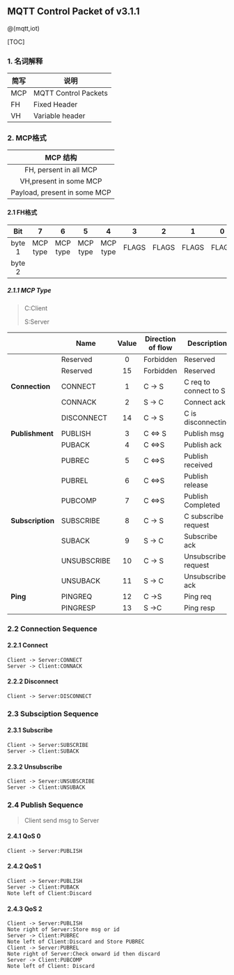 

## MQTT Control Packet of v3.1.1

@(mqtt,iot)

[TOC]

### 1. 名词解释

| 简写 | 说明                 |
| ---- | -------------------- |
| MCP  | MQTT Control Packets |
| FH   | Fixed Header         |
| VH   | Variable header      |



### 2. MCP格式

|  MCP 结构 |
| :----: |
| FH, persent in all MCP|
| VH,present in some MCP|
|Payload, present in some MCP|

#### 2.1 FH格式

|  Bit   |    7     |    6     |    5     |    4     |   3   |   2   |   1   |   0   |
| :----: | :------: | :------: | :------: | :------: | :---: | :---: | :---: | :---: |
| byte 1 | MCP type | MCP type | MCP type | MCP type | FLAGS | FLAGS | FLAGS | FLAGS |
| byte 2 |          |          |          |          |       |       |       |       |

##### 2.1.1 MCP Type

> C:Client
>
> S:Server

|                  | Name        | Value | Direction of flow | Description              |
| ---------------- | ----------- | :---: | ----------------- | ------------------------ |
|                  | Reserved    |   0   | Forbidden         | Reserved                 |
|                  | Reserved    |  15   | Forbidden         | Reserved                 |
| **Connection**   | CONNECT     |   1   | C -> S            | C req to connect to S    |
|                  | CONNACK     |   2   | S -> C            | Connect ack              |
|                  | DISCONNECT  |  14   | C -> S            | C is disconnecting       |
| **Publishment**  | PUBLISH     |   3   | C <=> S           | Publish msg              |
|                  | PUBACK      |   4   | C <=>S            | Publish ack      |
|                  | PUBREC      |   5   | C <=>S            | Publish received |
|                  | PUBREL      |   6   | C <=>S            | Publish release  |
|                  | PUBCOMP     |   7   | C <=>S            | Publish Completed        |
| **Subscription** | SUBSCRIBE   |   8   | C -> S            | C subscribe request      |
|                  | SUBACK      |   9   | S -> C            | Subscribe ack            |
|                  | UNSUBSCRIBE |  10   | C -> S            | Unsubscribe request      |
|                  | UNSUBACK    |  11   | S -> C            | Unsubscribe ack          |
| **Ping**         | PINGREQ     |  12   | C ->S             | Ping req                 |
|                  | PINGRESP    |  13   | S ->C             | Ping resp                |

### 2.2 Connection Sequence

#### 2.2.1 Connect

```sequence
Client -> Server:CONNECT
Server -> Client:CONNACK
```
#### 2.2.2 Disconnect

```sequence
Client -> Server:DISCONNECT
```
### 2.3 Subsciption Sequence

#### 2.3.1 Subscribe

```sequence
Client -> Server:SUBSCRIBE
Server -> Client:SUBACK
```
#### 2.3.2 Unsubscribe

```sequence
Client -> Server:UNSUBSCRIBE
Server -> Client:UNSUBACK
```
### 2.4 Publish Sequence

> Client send msg to Server

#### 2.4.1 QoS 0

```sequence
Client -> Server:PUBLISH
```
#### 2.4.2 QoS 1

```sequence
Client -> Server:PUBLISH
Server -> Client:PUBACK
Note left of Client:Discard
```
#### 2.4.3 QoS 2

```sequence
Client -> Server:PUBLISH
Note right of Server:Store msg or id
Server -> Client:PUBREC
Note left of Client:Discard and Store PUBREC
Client -> Server:PUBREL
Note right of Server:Check onward id then discard
Server -> Client:PUBCOMP
Note left of Client: Discard
```

